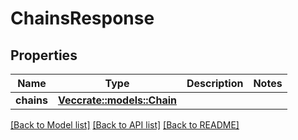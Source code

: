 # ChainsResponse

## Properties

Name | Type | Description | Notes
------------ | ------------- | ------------- | -------------
**chains** | [**Vec<crate::models::Chain>**](Chain.md) |  | 

[[Back to Model list]](../README.md#documentation-for-models) [[Back to API list]](../README.md#documentation-for-api-endpoints) [[Back to README]](../README.md)


